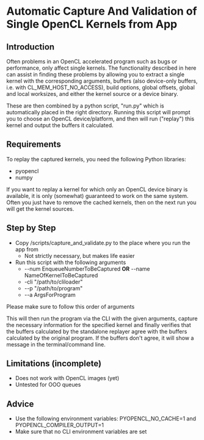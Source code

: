 # Automatic Capture And Validation of Single OpenCL Kernels from App

## Introduction
Often problems in an OpenCL accelerated program such as bugs or performance, only affect single kernels. The functionality described in here can assist in finding these problems by allowing you to extract a single kernel with the corresponding arguments, buffers (also device-only buffers, i.e. with CL_MEM_HOST_NO_ACCESS), build options, global offsets, global and local worksizes, and either the kernel source or a device binary.

These are then combined by a python script, "run.py" which is automatically placed in the right directory. Running this script will prompt you to choose an OpenCL device/platform, and then will run ("replay") this kernel and output the buffers it calculated.

## Requirements
To replay the captured kernels, you need the following Python libraries:
* pyopencl
* numpy

If you want to replay a kernel for which only an OpenCL device binary is available, it is only (somewhat) guaranteed to work on the same system. Often you just have to remove the cached kernels, then on the next run you will get the kernel sources.

## Step by Step
* Copy /scripts/capture_and_validate.py to the place where you run the app from
  * Not strictly necessary, but makes life easier
* Run this script with the following arguments
  - --num EnqueueNumberToBeCaptured **OR** --name NameOfKernelToBeCaptured
  - -cli "/path/to/cliloader"
  - --p "/path/to/program"
  - --a ArgsForProgram

Please make sure to follow this order of arguments

This will then run the program via the CLI with the given arguments, capture the necessary information for the specified kernel and finally verifies that the buffers calculated by the standalone replayer agree with the buffers calculated by the original program. If the buffers don't agree, it will show a message in the terminal/command line.

## Limitations (incomplete)
* Does not work with OpenCL images (yet)
* Untested for OOO queues

## Advice
* Use the following environment variables: PYOPENCL_NO_CACHE=1 and PYOPENCL_COMPILER_OUTPUT=1
* Make sure that no CLI environment variables are set